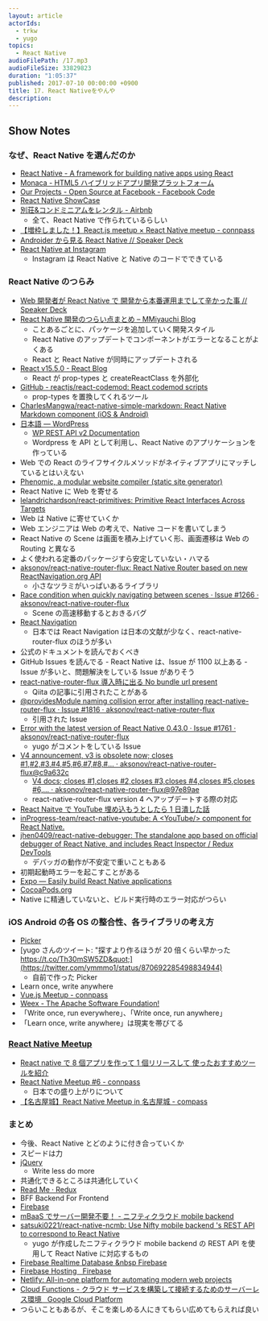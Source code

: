 ```yaml
---
layout: article
actorIds:
  - trkw
  - yugo
topics:
  - React Native
audioFilePath: /17.mp3
audioFileSize: 33829823
duration: "1:05:37"
published: 2017-07-10 00:00:00 +0900
title: 17. React Nativeをやんや
description:
---
```


## Show Notes

### なぜ、React Native を選んだのか

* [React Native - A framework for building native apps using React](https://facebook.github.io/react-native/)
* [Monaca - HTML5 ハイブリッドアプリ開発プラットフォーム](https://ja.monaca.io/)
* [Our Projects - Open Source at Facebook - Facebook Code](https://code.facebook.com/projects/)
* [React Native ShowCase](https://facebook.github.io/react-native/showcase.html)
* [別荘&コンドミニアムをレンタル - Airbnb](https://www.airbnb.jp/)
  * 全て、React Native で作られているらしい
* [【増枠しました！】React.js meetup × React Native meetup - connpass](https://react-native-meetup.connpass.com/event/49024/)
* [Androider から見る React Native // Speaker Deck](https://speakerdeck.com/operando/androiderkarajian-rureact-native)
* [React Native at Instagram](https://engineering.instagram.com/react-native-at-instagram-dd828a9a90c7)
  * Instagram は React Native と Native のコードでできている

### React Native のつらみ

* [Web 開発者が React Native で 開発から本番運用までして辛かった事 // Speaker Deck](https://speakerdeck.com/rskull/webkai-fa-zhe-ga-react-nativede-kai-fa-karaben-fan-yun-yong-madesitexin-katutashi)
* [React Native 開発のつらい点まとめ &#8211; MMiyauchi Blog](http://mmiyauchi.com/?p=1526)
  * ことあるごとに、パッケージを追加していく開発スタイル
  * React Native のアップデートでコンポーネントがエラーとなることがよくある
  * React と React Native が同時にアップデートされる
* [React v15.5.0 - React Blog](https://facebook.github.io/react/blog/2017/04/07/react-v15.5.0.html)
  * React が prop-types と createReactClass を外部化
* [GitHub - reactjs/react-codemod: React codemod scripts](https://github.com/reactjs/react-codemod#react-proptypes-to-prop-types)
  * prop-types を置換してくれるツール
* [CharlesMangwa/react-native-simple-markdown: React Native Markdown component (iOS &amp; Android)](https://github.com/CharlesMangwa/react-native-simple-markdown)
* [日本語 &mdash; WordPress](https://ja.wordpress.org/)
  * [WP REST API v2 Documentation](http://ja.wp-api.org/)
  * Wordpress を API として利用し、React Native のアプリケーションを作っている
* Web での React のライフサイクルメソッドがネイティブアプリにマッチしているとはいえない
* [Phenomic, a modular website compiler (static site generator)](https://phenomic.io/)
* React Native に Web を寄せる
* [lelandrichardson/react-primitives: Primitive React Interfaces Across Targets](https://github.com/lelandrichardson/react-primitives/)
* Web は Native に寄せていくか
* Web エンジニアは Web の考えで、Native コードを書いてしまう
* React Native の Scene は画面を積み上げていく形、画面遷移は Web の Routing と異なる
* よく使われる定番のパッケージすら安定していない・ハマる
* [aksonov/react-native-router-flux: React Native Router based on new ReactNavigation.org API](https://github.com/aksonov/react-native-router-flux)
  * 小さなツラミがいっぱいあるライブラリ
* [Race condition when quickly navigating between scenes · Issue #1266 · aksonov/react-native-router-flux](https://github.com/aksonov/react-native-router-flux/issues/1266)
  * Scene の高速移動するとおきるバグ
* [React Navigation](https://reactnavigation.org/)
  * 日本では React Navigation は日本の文献が少なく、react-native-router-flux のほうが多い
* 公式のドキュメントを読んでおくべき
* GitHub Issues を読んでる - React Native は、Issue が 1100 以上ある - Issue が多いと、問題解決をしている Issue がありそう
* [react-native-router-flux 導入時に出る No bundle url present](http://qiita.com/maltz/items/a32ee73cb5a20cbb14b1)
  * Qiita の記事に引用されたことがある
* [@providesModule naming collision error after installing react-native-router-flux · Issue #1816 · aksonov/react-native-router-flux](https://github.com/aksonov/react-native-router-flux/issues/1816#issuecomment-296857358)
  * 引用された Issue
* [Error with the latest version of React Native 0.43.0 · Issue #1761 · aksonov/react-native-router-flux](https://github.com/aksonov/react-native-router-flux/issues/1761#issuecomment-292242725)
  * yugo がコメントをしている Issue
* [V4 announcement, v3 is obsolete now; closes #1,#2,#3,#4,#5,#6,#7,#8,#… · aksonov/react-native-router-flux@c9a632c](https://github.com/aksonov/react-native-router-flux/commit/c9a632ce1ca7f4e75693bf0fa0dbaaaa1e5b36b0)
  * [V4 docs; closes #1,closes #2,closes #3,closes #4,closes #5,closes #6,… · aksonov/react-native-router-flux@97e89ae](https://github.com/aksonov/react-native-router-flux/commit/97e89ae0e802b9a371e8ac3806b6850347cfcbb5)
  * react-native-router-flux version 4 へアップデートする際の対応
* [React Naitve で YouTube 埋め込もうとしたら 1 日潰した話](https://www.slideshare.net/yugomatsumoto2/rnyoutube-75277632)
* [inProgress-team/react-native-youtube: A &lt;YouTube/&gt; component for React Native.](https://github.com/inProgress-team/react-native-youtube)
* [jhen0409/react-native-debugger: The standalone app based on official debugger of React Native, and includes React Inspector / Redux DevTools](https://github.com/jhen0409/react-native-debugger)
  * デバッガの動作が不安定で重いこともある
* 初期起動時エラーを起こすことがある
* [Expo — Easily build React Native applications](https://expo.io/)
* [CocoaPods.org](https://cocoapods.org/)
* Native に精通していないと、ビルド実行時のエラー対応がつらい

### iOS Android の各 OS の整合性、各ライブラリの考え方

* [Picker](https://facebook.github.io/react-native/docs/picker.html)
* [yugo さんのツイート: &quot;探すより作るほうが 20 倍くらい早かった https://t.co/Th30mSW5ZD&quot;](https://twitter.com/ymmmo1/status/870692285498834944)
  * 自前で作った Picker
* Learn once, write anywhere
* [Vue.js Meetup - connpass](https://vuejs-meetup.connpass.com/)
* [Weex - The Apache Software Foundation!](https://weex.incubator.apache.org/)
* 「Write once, run everywhere」、「Write once, run anywhere」
* 「Learn once, write anywhere」は現実を帯びてる

### [React Native Meetup](https://react-native-meetup.connpass.com/)

* [React native で 8 個アプリを作って 1 個リリースして 使ったおすすめツールを紹介](https://www.slideshare.net/mat_aki/react-native-81)
* [React Native Meetup #6 - connpass](https://react-native-meetup.connpass.com/event/60764/)
  * 日本での盛り上がりについて
* [【名古屋城】React Native Meetup in 名古屋城 - compass](https://react-native-meetup.connpass.com/event/59766/)

### まとめ

* 今後、React Native とどのように付き合っていくか
* スピードは力
* [jQuery](https://jquery.com/)
  * Write less do more
* 共通化できるところは共通化していく
* [Read Me · Redux](http://redux.js.org/)
* BFF Backend For Frontend
* [Firebase](https://firebase.google.com/?hl=ja)
* [mBaaS でサーバー開発不要！ - ニフティクラウド mobile backend](http://mb.cloud.nifty.com/)
* [satsuki0221/react-native-ncmb: Use Nifty mobile backend &#39;s REST API to correspond to React Native](https://github.com/satsuki0221/react-native-ncmb)
  * yugo が作成したニフティクラウド mobile backend の REST API を使用して React Native に対応するもの
* [Firebase Realtime Database &nbsp Firebase](https://firebase.google.com/docs/database/)
* [Firebase Hosting &nbsp; Firebase](https://firebase.google.com/docs/hosting/)
* [Netlify: All-in-one platform for automating modern web projects](https://www.netlify.com/)
* [Cloud Functions - クラウド サービスを構築して接続するためのサーバーレス環境 &nbsp; Google Cloud Platform](https://cloud.google.com/functions/)
* つらいこともあるが、そこを楽しめる人にきてもらい広めてもらえれば良い
